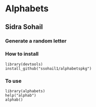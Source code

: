# Alphabets
## Sidra Sohail

### Generate a random letter

### **How to install**

`library(devtools)`  
`install_github("ssohail1/alphabetspkg")`

### **To use**
`library(alphabets)`  
`help("alphab")`  
`alphab()`  
